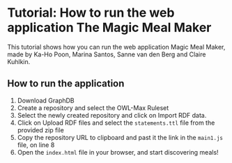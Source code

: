 # **Tutorial: How to run the web application The Magic Meal Maker**

This tutorial shows how you can run the web application Magic Meal Maker, made by Ka-Ho Poon, Marina Santos, Sanne van den Berg and Claire Kuhlkin.

## How to run the application

1. Download GraphDB
2. Create a repository and select the OWL-Max Ruleset 
3. Select the newly created repository and click on Import RDF data.
4. Click on Upload RDF files and select the `statements.ttl` file from the provided zip file
5. Copy the repository URL to clipboard and past it the link in the `main1.js` file, on line 8
6. Open the `index.html` file in your browser, and start discovering meals! 
